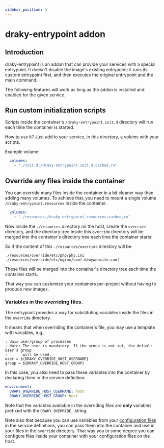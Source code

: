 ```yaml
---
sidebar_position: 3
---
```


# draky-entrypoint addon

## Introduction
draky-entrypoint is an addon that can provide your services with a special entrypoint. It doesn't disable the image's
existing entrypoint: it runs its custom entrypoint first, and then executes the original entrypoint and the main command.

The following features will work as long as the addon is installed and enabled for the given service.

## Run custom initialization scripts
Scripts inside the container's `/draky-entrypoint.init.d` directory will run each time the container
is started.

How to use it? Just add to your service, in this directory, a volume with your scripts.

Example volume:

```yaml
  volumes:
    - "./init.d:/draky-entrypoint.init.d:cached,ro"
```

## Override any files inside the container

You can override many files inside the container in a bit cleaner way than adding many volumes.
To achieve that, you need to mount a single volume `/draky-entrypoint.resources` inside the container.

```yaml
  volumes:
    - "./resources:/draky-entrypoint.resources:cached,ro"
```

Now inside the `./resources` directory on the host, create the `override` directory, and the directory tree inside this
`override` directory will be merged into the container's directory tree each time the container starts!

So if the content of this `./resources/override` directory will be:

```
./resources/override/etc/php/php.ini
./resources/override/etc/nginx/conf.d/mywebsite.conf
```

These files will be merged into the container's directory tree each time the container starts.

That way you can customize your containers per-project without having to produce new images.

### Variables in the overriding files.

The entrypoint provides a way for substituting variables inside the files in the `override` directory.

It means that when overriding the container's file, you may use a template with variables, e.g.:

```
; Unix user/group of processes
; Note: The user is mandatory. If the group is not set, the default user's group
;       will be used.
user = ${DRAKY_OVERRIDE_HOST_USERNAME}
group = ${DRAKY_OVERRIDE_HOST_GROUP}
```

In this case, you also need to pass these variables into the container by declaring them in the service definition:

```yaml
environment:
  DRAKY_OVERRIDE_HOST_USERNAME: host
  DRAKY_OVERRIDE_HOST_GROUP: host
```

Note that the variables available in the overriding files are **only** variables prefixed with the `DRAKY_OVERRIDE_`
string.

Note also that because you can use variables from your [configuration files](/docs/reference/configuration-files) in the service definitions,
you can pass them into the container and use in your files in the `override` directory. That way you to some degree
you can configure files inside your container with your configuration files on the host.
